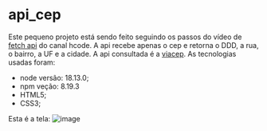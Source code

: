 # api_cep
Este pequeno projeto está sendo feito seguindo os passos do vídeo de <a href="https://www.youtube.com/watch?v=Pi6wkdU2vR4&t=14s">fetch api</a> do canal hcode.
A api recebe apenas o cep e retorna o DDD, a rua, o bairro, a UF e a cidade. A api consultada é a <a href="https://viacep.com.br">viacep</a>.
As tecnologias usadas foram:
  - node versão: 18.13.0;
  - npm veção: 8.19.3
  - HTML5;
  - CSS3;
  
Esta é a tela:
![image](https://user-images.githubusercontent.com/53182026/217909164-607886e5-8dd0-4a4e-8030-dc8b9085f2d9.png)
